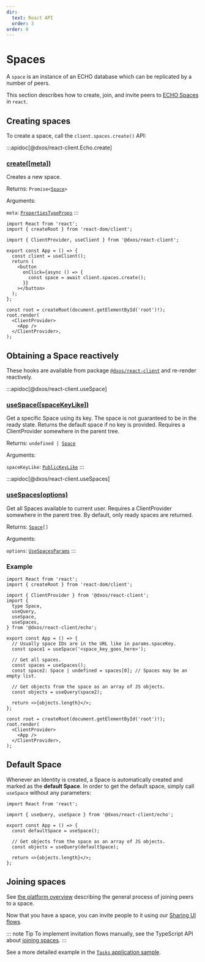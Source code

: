 ```yaml
---
dir:
  text: React API
  order: 3
order: 0
---
```


# Spaces

A `space` is an instance of an ECHO database which can be replicated by a number of peers.

This section describes how to create, join, and invite peers to [ECHO Spaces](../#spaces) in `react`.

## Creating spaces

To create a space, call the `client.spaces.create()` API:

:::apidoc[@dxos/react-client.Echo.create]
### [create(\[meta\])]()

Creates a new space.

Returns: <code>Promise<[Space](/api/@dxos/react-client/interfaces/Space)></code>

Arguments:

`meta`: <code>[PropertiesTypeProps](/api/@dxos/react-client/types/PropertiesTypeProps)</code>
:::

```tsx{10} file=./snippets/create-spaces.tsx#L5-
import React from 'react';
import { createRoot } from 'react-dom/client';

import { ClientProvider, useClient } from '@dxos/react-client';

export const App = () => {
  const client = useClient();
  return (
    <button
      onClick={async () => {
        const space = await client.spaces.create();
      }}
    ></button>
  );
};

const root = createRoot(document.getElementById('root')!);
root.render(
  <ClientProvider>
    <App />
  </ClientProvider>,
);
```

## Obtaining a Space reactively

These hooks are available from package [`@dxos/react-client`](https://www.npmjs.com/package/@dxos/react-client) and re-render reactively.

:::apidoc[@dxos/react-client.useSpace]
### [useSpace(\[spaceKeyLike\])](https://github.com/dxos/dxos/blob/bdc1200dc/packages/sdk/react-client/src/echo/useSpaces.ts#L21)

Get a specific Space using its key.
The space is not guaranteed to be in the ready state.
Returns the default space if no key is provided.
Requires a ClientProvider somewhere in the parent tree.

Returns: <code>undefined | [Space](/api/@dxos/react-client/interfaces/Space)</code>

Arguments:

`spaceKeyLike`: <code>[PublicKeyLike](/api/@dxos/react-client/types/PublicKeyLike)</code>
:::

:::apidoc[@dxos/react-client.useSpaces]
### [useSpaces(options)](https://github.com/dxos/dxos/blob/bdc1200dc/packages/sdk/react-client/src/echo/useSpaces.ts#L62)

Get all Spaces available to current user.
Requires a ClientProvider somewhere in the parent tree.
By default, only ready spaces are returned.

Returns: <code>[Space](/api/@dxos/react-client/interfaces/Space)\[]</code>

Arguments:

`options`: <code>[UseSpacesParams](/api/@dxos/react-client/types/UseSpacesParams)</code>
:::

### Example

```tsx{13,16,20} file=./snippets/use-spaces.tsx#L5-
import React from 'react';
import { createRoot } from 'react-dom/client';

import { ClientProvider } from '@dxos/react-client';
import {
  type Space,
  useQuery,
  useSpace,
  useSpaces,
} from '@dxos/react-client/echo';

export const App = () => {
  // Usually space IDs are in the URL like in params.spaceKey.
  const space1 = useSpace('<space_key_goes_here>');

  // Get all spaces.
  const spaces = useSpaces();
  const space2: Space | undefined = spaces[0]; // Spaces may be an empty list.

  // Get objects from the space as an array of JS objects.
  const objects = useQuery(space2);

  return <>{objects.length}</>;
};

const root = createRoot(document.getElementById('root')!);
root.render(
  <ClientProvider>
    <App />
  </ClientProvider>,
);
```

## Default Space

Whenever an Identity is created, a Space is automatically created and marked as the **default Space**. In order to get the default space, simply call `useSpace` without any parameters:

```tsx file=./snippets/default-space.tsx#L5-
import React from 'react';

import { useQuery, useSpace } from '@dxos/react-client/echo';

export const App = () => {
  const defaultSpace = useSpace();

  // Get objects from the space as an array of JS objects.
  const objects = useQuery(defaultSpace);

  return <>{objects.length}</>;
};
```

## Joining spaces

See [the platform overview](../#spaces) describing the general process of joining peers to a space.

Now that you have a space, you can invite people to it using our [Sharing UI flows](../../halo/#shell).

::: note Tip
To implement invitation flows manually, see the TypeScript API about [joining spaces](../typescript/README.md#creating-an-invitation).
:::

See a more detailed example in the [`Tasks` application sample](../../samples.md#tasks).
